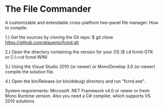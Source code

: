 The File Commander
====

A customizable and extendable cross-platform two-panel file manager.
How to compile:

1.) Get the sources by cloning the Git repo: $ git clone https://github.com/atauenis/fcmd.git

2.) Open the directory containing the version for your OS ($ cd fcmd-GTK or C:\\>cd fcmd-WIN)

3.) Using the Visual Studio 2010 (or newer) or MonoDevelop 3.0 (or newer) compile the solution file.

4.) Open the bin/Release (or bin/debug) directory and run "fcmd.exe".

System requirements: Microsoft .NET Framework v4.0 or newer or fresh Mono Runtime version.
Also you need a C# compiler, which supports VS 2010 solutions.
